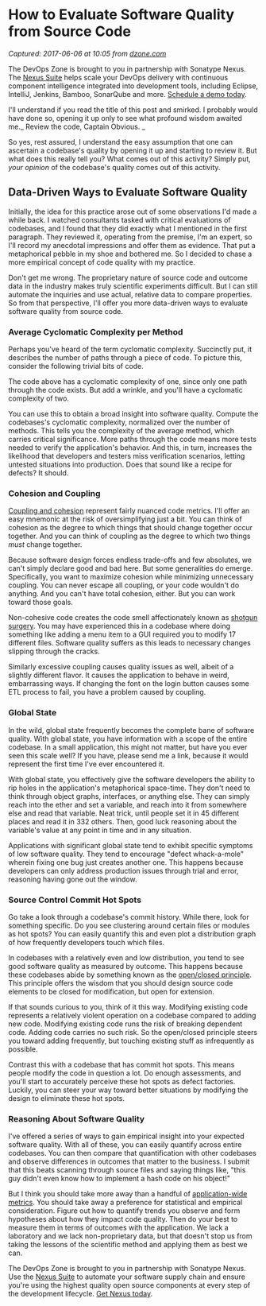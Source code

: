 # How to Evaluate Software Quality from Source Code

_Captured: 2017-06-06 at 10:05 from [dzone.com](https://dzone.com/articles/how-to-evaluate-software-quality-from-source-code?utm_source=MVB&utm_medium=email&utm_campaign=Monday%202017-6-05)_

The DevOps Zone is brought to you in partnership with Sonatype Nexus. The [Nexus Suite](https://dzone.com/go?i=146021&u=https%3A%2F%2Fwww.sonatype.com%2Fnexus-lifecycle%3Futm_source%3DDZONE%2520-%2520Nexus%2520Lifecycle%2520-%2520September%25202016%26utm_medium%3DDZONE%2520-%2520Nexus%2520Lifecycle%2520-%2520September%25202016%26utm_campaign%3DDZONE%2520-%2520Nexus%2520Lifecycle%2520-%2520September%25202016) helps scale your DevOps delivery with continuous component intelligence integrated into development tools, including Eclipse, IntelliJ, Jenkins, Bamboo, SonarQube and more. [Schedule a demo today](https://dzone.com/go?i=146021&u=https%3A%2F%2Fwww.sonatype.com%2Fnexus-lifecycle%3Futm_source%3DDZONE%2520-%2520Nexus%2520Lifecycle%2520-%2520September%25202016%26utm_medium%3DDZONE%2520-%2520Nexus%2520Lifecycle%2520-%2520September%25202016%26utm_campaign%3DDZONE%2520-%2520Nexus%2520Lifecycle%2520-%2520September%25202016).

I'll understand if you read the title of this post and smirked. I probably would have done so, opening it up only to see what profound wisdom awaited me._ Review the code, Captain Obvious. _

So yes, rest assured, I understand the easy assumption that one can ascertain a codebase's quality by opening it up and starting to review it. But what does this really tell you? What comes out of this activity? Simply put, _your opinion_ of the codebase's quality comes out of this activity.

## Data-Driven Ways to Evaluate Software Quality

Initially, the idea for this practice arose out of some observations I'd made a while back. I watched consultants tasked with critical evaluations of codebases, and I found that they did exactly what I mentioned in the first paragraph. They reviewed it, operating from the premise, I'm an expert, so I'll record my anecdotal impressions and offer them as evidence. That put a metaphorical pebble in my shoe and bothered me. So I decided to chase a more empirical concept of code quality with my practice.

Don't get me wrong. The proprietary nature of source code and outcome data in the industry makes truly scientific experiments difficult. But I can still automate the inquiries and use actual, relative data to compare properties. So from that perspective, I'll offer you more data-driven ways to evaluate software quality from source code.

### **Average Cyclomatic Complexity per Method**

Perhaps you've heard of the term cyclomatic complexity. Succinctly put, it describes the number of paths through a piece of code. To picture this, consider the following trivial bits of code.

The code above has a cyclomatic complexity of one, since only one path through the code exists. But add a wrinkle, and you'll have a cyclomatic complexity of two.

You can use this to obtain a broad insight into software quality. Compute the codebases's cyclomatic complexity, normalized over the number of methods. This tells you the complexity of the average method, which carries critical significance. More paths through the code means more tests needed to verify the application's behavior. And this, in turn, increases the likelihood that developers and testers miss verification scenarios, letting untested situations into production. Does that sound like a recipe for defects? It should.

### **Cohesion and Coupling**

[Coupling and cohesion](http://courses.cs.washington.edu/courses/cse403/96sp/coupling-cohesion.html) represent fairly nuanced code metrics. I'll offer an easy mnemonic at the risk of oversimplifying just a bit. You can think of cohesion as the degree to which things that should change together occur together. And you can think of coupling as the degree to which two things _must_ change together.

Because software design forces endless trade-offs and few absolutes, we can't simply declare good and bad here. But some generalities do emerge. Specifically, you want to maximize cohesion while minimizing unnecessary coupling. You can never escape all coupling, or your code wouldn't do anything. And you can't have total cohesion, either. But you can work toward those goals.

Non-cohesive code creates the code smell affectionately known as [shotgun surgery](https://sourcemaking.com/refactoring/smells/shotgun-surgery). You may have experienced this in a codebase where doing something like adding a menu item to a GUI required you to modify 17 different files. Software quality suffers as this leads to necessary changes slipping through the cracks.

Similarly excessive coupling causes quality issues as well, albeit of a slightly different flavor. It causes the application to behave in weird, embarrassing ways. If changing the font on the login button causes some ETL process to fail, you have a problem caused by coupling.

### **Global State**

In the wild, global state frequently becomes the complete bane of software quality. With global state, you have information with a scope of the entire codebase. In a small application, this might not matter, but have you ever seen this scale well? If you have, please send me a link, because it would represent the first time I've ever encountered it.

With global state, you effectively give the software developers the ability to rip holes in the application's metaphorical space-time. They don't need to think through object graphs, interfaces, or anything else. They can simply reach into the ether and set a variable, and reach into it from somewhere else and read that variable. Neat trick, until people set it in 45 different places and read it in 332 others. Then, good luck reasoning about the variable's value at any point in time and in any situation.

Applications with significant global state tend to exhibit specific symptoms of low software quality. They tend to encourage "defect whack-a-mole" wherein fixing one bug just creates another one. This happens because developers can only address production issues through trial and error, reasoning having gone out the window.

### **Source Control Commit Hot Spots**

Go take a look through a codebase's commit history. While there, look for something specific. Do you see clustering around certain files or modules as hot spots? You can easily quantify this and even plot a distribution graph of how frequently developers touch which files.

In codebases with a relatively even and low distribution, you tend to see good software quality as measured by outcome. This happens because these codebases abide by something known as the [open/closed principle](https://en.wikipedia.org/wiki/Open/closed_principle). This principle offers the wisdom that you should design source code elements to be closed for modification, but open for extension.

If that sounds curious to you, think of it this way. Modifying existing code represents a relatively violent operation on a codebase compared to adding new code. Modifying existing code runs the risk of breaking dependent code. Adding code carries no such risk. So the open/closed principle steers you toward adding frequently, but touching existing stuff as infrequently as possible.

Contrast this with a codebase that has commit hot spots. This means people modify the code in question a lot. Do enough assessments, and you'll start to accurately perceive these hot spots as defect factories. Luckily, you can steer your way toward better situations by modifying the design to eliminate these hot spots.

### **Reasoning About Software Quality**

I've offered a series of ways to gain empirical insight into your expected software quality. With all of these, you can easily quantify across entire codebases. You can then compare that quantification with other codebases and observe differences in outcomes that matter to the business. I submit that this beats scanning through source files and saying things like, "this guy didn't even know how to implement a hash code on his object!"

But I think you should take more away than a handful of [application-wide metrics](https://stackify.com/application-metrics/). You should take away a preference for statistical and empirical consideration. Figure out how to quantify trends you observe and form hypotheses about how they impact code quality. Then do your best to measure them in terms of outcomes with the application. We lack a laboratory and we lack non-proprietary data, but that doesn't stop us from taking the lessons of the scientific method and applying them as best we can.

The DevOps Zone is brought to you in partnership with Sonatype Nexus. Use the [Nexus Suite](https://dzone.com/go?i=146022&u=https%3A%2F%2Fwww.sonatype.com%2Fget-nexus-sonatype%3Futm_source%3DDZONE%2520-%2520Get%2520Nexus%2520-%2520September%25202016%26utm_medium%3DDZONE%2520-%2520Get%2520Nexus%2520-%2520September%25202016%26utm_campaign%3DDZONE%2520-%2520Get%2520Nexus%2520-%2520September%25202016) to automate your software supply chain and ensure you're using the highest quality open source components at every step of the development lifecycle. [Get Nexus today](https://dzone.com/go?i=146022&u=https%3A%2F%2Fwww.sonatype.com%2Fget-nexus-sonatype%3Futm_source%3DDZONE%2520-%2520Get%2520Nexus%2520-%2520September%25202016%26utm_medium%3DDZONE%2520-%2520Get%2520Nexus%2520-%2520September%25202016%26utm_campaign%3DDZONE%2520-%2520Get%2520Nexus%2520-%2520September%25202016).
